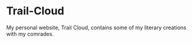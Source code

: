 # Trail-Cloud
My personal website, Trail Cloud, contains some of my literary creations with my comrades.
